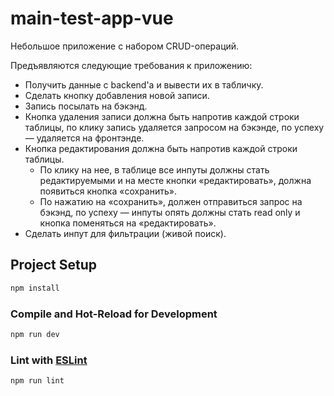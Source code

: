 # main-test-app-vue

Небольшое приложение с набором CRUD-операций.

Предъявляются следующие требования к приложению:

- Получить данные с backend'a и вывести их в табличку.
- Сделать кнопку добавления новой записи.
- Запись посылать на бэкэнд.
- Кнопка удаления записи должна быть напротив каждой строки таблицы, по клику запись удаляется запросом на бэкэнде, по успеху — удаляется на фронтэнде.
- Кнопка редактирования должна быть напротив каждой строки таблицы.
    - По клику на нее, в таблице все инпуты должны стать редактируемыми и на месте кнопки «редактировать», должна появиться кнопка «сохранить».
    - По нажатию на «сохранить», должен отправиться запрос на бэкэнд, по успеху — инпуты опять должны стать read only и кнопка поменяться на «редактировать».
- Сделать инпут для фильтрации (живой поиск).

## Project Setup

```sh
npm install
```

### Compile and Hot-Reload for Development

```sh
npm run dev
```

### Lint with [ESLint](https://eslint.org/)

```sh
npm run lint
```